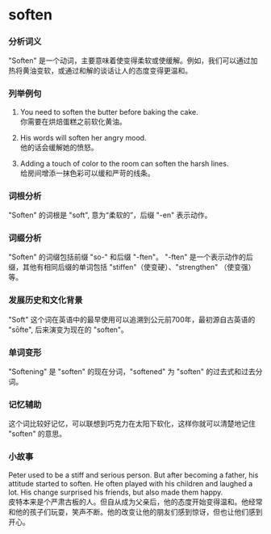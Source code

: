 # soften

### 分析词义

  

"Soften" 是一个动词，主要意味着使变得柔软或使缓解。例如，我们可以通过加热将黄油变软，或通过和解的谈话让人的态度变得更温和。

  

### 列举例句

  

1.  You need to soften the butter before baking the cake.  
    你需要在烘焙蛋糕之前软化黄油。
    
      
    
2.  His words will soften her angry mood.  
    他的话会缓解她的愤怒。
    
      
    
3.  Adding a touch of color to the room can soften the harsh lines.  
    给房间增添一抹色彩可以缓和严苛的线条。
    
      
    

  

### 词根分析

  

"Soften" 的词根是 "soft", 意为“柔软的”，后缀 "-en" 表示动作。

  

### 词缀分析

  

"Soften" 的词缀包括前缀 "so-" 和后缀 "-ften"。 "-ften" 是一个表示动作的后缀，其他有相同后缀的单词包括 "stiffen"（使变硬）、"strengthen" （使变强）等。

  

### 发展历史和文化背景

  

"Soft" 这个词在英语中的最早使用可以追溯到公元前700年，最初源自古英语的 "sōfte", 后来演变为现在的 "soften"。

  

### 单词变形

  

"Softening" 是 "soften" 的现在分词，"softened" 为 "soften" 的过去式和过去分词。

  

### 记忆辅助

  

这个词比较好记忆，可以联想到巧克力在太阳下软化，这样你就可以清楚地记住 "soften" 的意思。

  

### 小故事

  

Peter used to be a stiff and serious person. But after becoming a father, his attitude started to soften. He often played with his children and laughed a lot. His change surprised his friends, but also made them happy.  
皮特本来是个严肃古板的人。但自从成为父亲后，他的态度开始变得温和。他经常和他的孩子们玩耍，笑声不断。他的改变让他的朋友们感到惊讶，但也让他们感到开心。
